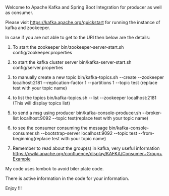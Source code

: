 Welcome to Apache Kafka and Spring Boot Integration for producer as well as consumer.

Please visit https://kafka.apache.org/quickstart for running the instance of kafka and zookeeper.

In case if you are not able to get to the URl then below are the details:

1. To start the zookeeper
bin/zookeeper-server-start.sh config/zookeeper.properties

2. to start the kafka cluster server
bin/kafka-server-start.sh config/server.properties

3. to manually create a new topic
bin/kafka-topics.sh --create --zookeeper localhost:2181 --replication-factor 1 --partitions 1 --topic test (replace test with your topic name)

4. to list the topics
bin/kafka-topics.sh --list --zookeeper localhost:2181 (This will display topics list)

5. to send a msg using producer
bin/kafka-console-producer.sh --broker-list localhost:9092 --topic test(replace test with your topic name)

6. to see the consumer consuming the message
bin/kafka-console-consumer.sh --bootstrap-server localhost:9092 --topic test --from-beginning(replace test with your topic name)

7. Remember to read about the group(s) in kafka, very useful information
https://cwiki.apache.org/confluence/display/KAFKA/Consumer+Group+Example

My code uses lombok to avoid biler plate code.

There is active information in the code for your information.

Enjoy !!!